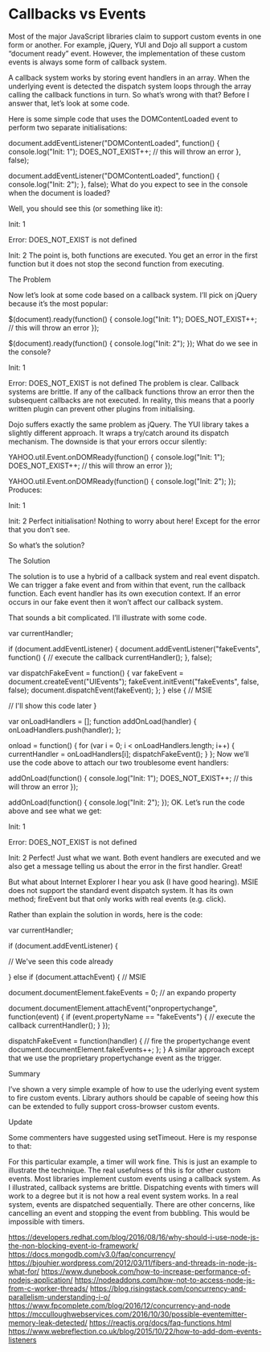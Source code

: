 # Callbacks vs Events

Most of the major JavaScript libraries claim to support custom events in one form or another. For example, jQuery, YUI and Dojo all support a custom “document ready” event. However, the implementation of these custom events is always some form of callback system.

A callback system works by storing event handlers in an array. When the underlying event is detected the dispatch system loops through the array calling the callback functions in turn. So what’s wrong with that? Before I answer that, let’s look at some code.

Here is some simple code that uses the DOMContentLoaded event to perform two separate initialisations:

document.addEventListener("DOMContentLoaded", function() {
  console.log("Init: 1");
  DOES_NOT_EXIST++; // this will throw an error
}, false);

document.addEventListener("DOMContentLoaded", function() {
  console.log("Init: 2");
}, false);
What do you expect to see in the console when the document is loaded?

Well, you should see this (or something like it):

Init: 1

Error: DOES_NOT_EXIST is not defined

Init: 2
The point is, both functions are executed. You get an error in the first function but it does not stop the second function from executing.

The Problem

Now let’s look at some code based on a callback system. I’ll pick on jQuery because it’s the most popular:

$(document).ready(function() {
  console.log("Init: 1");
  DOES_NOT_EXIST++; // this will throw an error
});

$(document).ready(function() {
  console.log("Init: 2");
});
What do we see in the console?

Init: 1

Error: DOES_NOT_EXIST is not defined
The problem is clear. Callback systems are brittle. If any of the callback functions throw an error then the subsequent callbacks are not executed. In reality, this means that a poorly written plugin can prevent other plugins from initialising.

Dojo suffers exactly the same problem as jQuery. The YUI library takes a slightly different approach. It wraps a try/catch around its dispatch mechanism. The downside is that your errors occur silently:

YAHOO.util.Event.onDOMReady(function() {
  console.log("Init: 1");
  DOES_NOT_EXIST++; // this will throw an error
});

YAHOO.util.Event.onDOMReady(function() {
  console.log("Init: 2");
});
Produces:

Init: 1

Init: 2
Perfect initialisation! Nothing to worry about here! Except for the error that you don’t see.

So what’s the solution?

The Solution

The solution is to use a hybrid of a callback system and real event dispatch. We can trigger a fake event and from within that event, run the callback function. Each event handler has its own execution context. If an error occurs in our fake event then it won’t affect our callback system.

That sounds a bit complicated. I’ll illustrate with some code.

var currentHandler;

if (document.addEventListener) {
  document.addEventListener("fakeEvents", function() {
    // execute the callback
    currentHandler();
  }, false);

  var dispatchFakeEvent = function() {
    var fakeEvent = document.createEvent("UIEvents");
    fakeEvent.initEvent("fakeEvents", false, false);
    document.dispatchEvent(fakeEvent);
  };
} else { // MSIE

  // I'll show this code later
}

var onLoadHandlers = [];
function addOnLoad(handler) {
  onLoadHandlers.push(handler);
};

onload = function() {
  for (var i = 0; i < onLoadHandlers.length; i++) {
    currentHandler = onLoadHandlers[i];
    dispatchFakeEvent();
  }
};
Now we’ll use the code above to attach our two troublesome event handlers:

addOnLoad(function() {
  console.log("Init: 1");
  DOES_NOT_EXIST++; // this will throw an error
});

addOnLoad(function() {
  console.log("Init: 2");
});
OK. Let’s run the code above and see what we get:

Init: 1

Error: DOES_NOT_EXIST is not defined

Init: 2
Perfect! Just what we want. Both event handlers are executed and we also get a message telling us about the error in the first handler. Great!

But what about Internet Explorer I hear you ask (I have good hearing). MSIE does not support the standard event dispatch system. It has its own method; fireEvent but that only works with real events (e.g. click).

Rather than explain the solution in words, here is the code:

var currentHandler;

if (document.addEventListener) {

  // We've seen this code already

} else if (document.attachEvent) { // MSIE

  document.documentElement.fakeEvents = 0; // an expando property

  document.documentElement.attachEvent("onpropertychange", function(event) {
    if (event.propertyName == "fakeEvents") {
      // execute the callback
      currentHandler();
    }
  });

  dispatchFakeEvent = function(handler) {
    // fire the propertychange event
    document.documentElement.fakeEvents++;
  };
}
A similar approach except that we use the proprietary propertychange event as the trigger.

Summary

I’ve shown a very simple example of how to use the uderlying event system to fire custom events. Library authors should be capable of seeing how this can be extended to fully support cross-browser custom events.

Update

Some commenters have suggested using setTimeout. Here is my response to that:

For this particular example, a timer will work fine. This is just an example to illustrate the technique. The real usefulness of this is for other custom events. Most libraries implement custom events using a callback system. As I illustrated, callback systems are brittle. Dispatching events with timers will work to a degree but it is not how a real event system works. In a real system, events are dispatched sequentially. There are other concerns, like cancelling an event and stopping the event from bubbling. This would be impossible with timers.

https://developers.redhat.com/blog/2016/08/16/why-should-i-use-node-js-the-non-blocking-event-io-framework/
https://docs.mongodb.com/v3.0/faq/concurrency/
https://bjouhier.wordpress.com/2012/03/11/fibers-and-threads-in-node-js-what-for/
https://www.dunebook.com/how-to-increase-performance-of-nodejs-application/
https://nodeaddons.com/how-not-to-access-node-js-from-c-worker-threads/
https://blog.risingstack.com/concurrency-and-parallelism-understanding-i-o/
https://www.fpcomplete.com/blog/2016/12/concurrency-and-node
https://mcculloughwebservices.com/2016/10/30/possible-eventemitter-memory-leak-detected/
https://reactjs.org/docs/faq-functions.html
https://www.webreflection.co.uk/blog/2015/10/22/how-to-add-dom-events-listeners